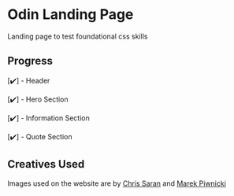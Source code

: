 # Odin Landing Page
Landing page to test foundational css skills

## Progress

[✔️] - Header

[✔️] - Hero Section

[✔️] - Information Section

[✔️] - Quote Section

## Creatives Used

Images used on the website are by [Chris Saran](https://unsplash.com/@shotby__chris) and [Marek Piwnicki](https://unsplash.com/@marekpiwnicki)